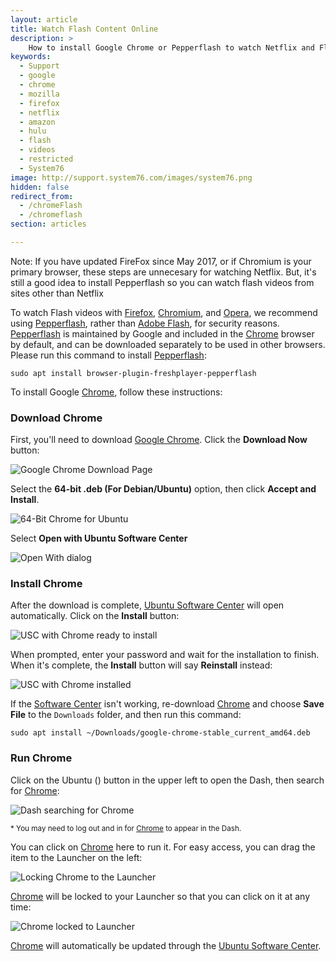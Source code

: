 ```yaml
---
layout: article
title: Watch Flash Content Online
description: >
    How to install Google Chrome or Pepperflash to watch Netflix and Flash Videos.
keywords:
  - Support
  - google
  - chrome
  - mozilla
  - firefox
  - netflix
  - amazon
  - hulu
  - flash
  - videos
  - restricted
  - System76
image: http://support.system76.com/images/system76.png
hidden: false
redirect_from:
  - /chromeFlash
  - /chromeflash
section: articles

---
```


Note: If you have updated FireFox since May 2017, or if Chromium is your primary browser, these steps are unnecesary for watching Netflix. But, it's still a good idea to install Pepperflash so you can watch flash videos from sites other than Netflix

To watch Flash videos with <u>Firefox</u>, <u>Chromium</u>, and <u>Opera</u>, we recommend using <u>Pepperflash</u>, rather than <u>Adobe Flash</u>, for security reasons.  <u>Pepperflash</u> is maintained by Google and included in the <u>Chrome</u> browser by default, and can be downloaded separately to be used in other browsers.  Please run this command to install <u>Pepperflash</u>:

```
sudo apt install browser-plugin-freshplayer-pepperflash
```

To install Google <u>Chrome</u>, follow these instructions:

### Download Chrome

First, you'll need to download [Google Chrome](https://www.google.com/chrome/). Click the **Download Now** button:

![Google Chrome Download Page](/images/flash/step1.png)

Select the **64-bit .deb (For Debian/Ubuntu)** option, then click **Accept and Install**.

![64-Bit Chrome for Ubuntu](/images/flash/step2.png)

Select **Open with Ubuntu Software Center**

![Open With dialog](/images/flash/step3.png)

### Install Chrome

After the download is complete, <u>Ubuntu Software Center</u> will open automatically. Click on the **Install** button:

![USC with Chrome ready to install](/images/flash/step4.png)

When prompted, enter your password and wait for the installation to finish. When it's complete, the **Install** button will say **Reinstall** instead:

![USC with Chrome installed](/images/flash/step5.png)

If the <u>Software Center</u> isn't working, re-download <u>Chrome</u> and choose **Save File** to the `Downloads` folder, and then run this command:

```
sudo apt install ~/Downloads/google-chrome-stable_current_amd64.deb
```

### Run Chrome

Click on the Ubuntu (<i class="fl-ubuntu"></i>) button in the upper left to open the Dash, then search for <u>Chrome</u>:

![Dash searching for Chrome](/images/flash/step6.png)

<small>* You may need to log out and in for <u>Chrome</u> to appear in the Dash.</small>

You can click on <u>Chrome</u> here to run it. For easy access, you can drag the item to the Launcher on the left:

![Locking Chrome to the Launcher](/images/flash/step7.png)

<u>Chrome</u> will be locked to your Launcher so that you can click on it at any time:

![Chrome locked to Launcher](/images/flash/step8.png)

<u>Chrome</u> will automatically be updated through the <u>Ubuntu Software Center</u>.

